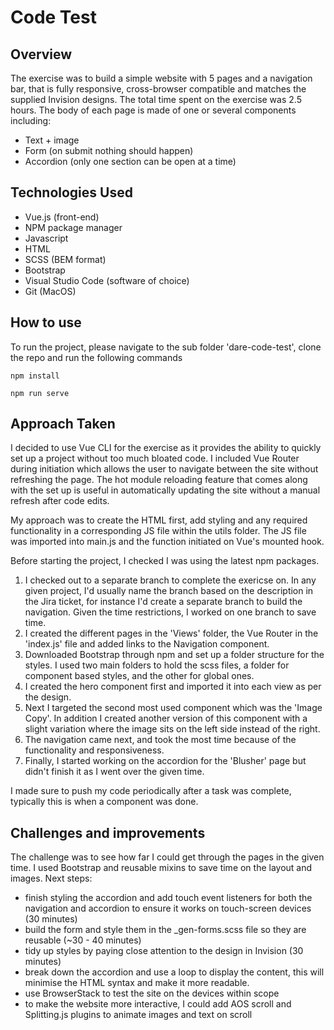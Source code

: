 # Code Test

## Overview
The exercise was to build a simple website with 5 pages and a navigation bar, that is fully responsive, cross-browser compatible and matches the supplied Invision designs. The total time spent on the exercise was 2.5 hours. The body of each page is made of one or several components including:
- Text + image
- Form (on submit nothing should happen)
- Accordion (only one section can be open at a time)

## Technologies Used
- Vue.js (front-end)
- NPM package manager
- Javascript
- HTML
- SCSS (BEM format)
- Bootstrap
- Visual Studio Code (software of choice)
- Git (MacOS)

## How to use
To run the project, please navigate to the sub folder 'dare-code-test', clone the repo and run the following commands


```
npm install
```

```
npm run serve
```

## Approach Taken
I decided to use Vue CLI for the exercise as it provides the ability to quickly set up a project without too much bloated code. I included Vue Router during initiation which allows the user to navigate between the site without refreshing the page. The hot module reloading feature that comes along with the set up is useful in automatically updating the site without a manual refresh after code edits.

My approach was to create the HTML first, add styling and any required functionality in a corresponding JS file within the utils folder. The JS file was imported into main.js and the function initiated on Vue's mounted hook.

Before starting the project, I checked I was using the latest npm packages.

1. I checked out to a separate branch to complete the exericse on. In any given project, I'd usually name the branch based on the description in the Jira ticket, for instance I'd create a separate branch to build the navigation. Given the time restrictions, I worked on one branch to save time.
2. I created the different pages in the 'Views' folder, the Vue Router in the 'index.js' file and added links to the Navigation component.
3. Downloaded Bootstrap through npm and set up a folder structure for the styles. I used two main folders to hold the scss files, a folder for component based styles, and the other for global ones.
4. I created the hero component first and imported it into each view as per the design.
5. Next I targeted the second most used component which was the 'Image Copy'. In addition I created another version of this component with a slight variation where the image sits on the left side instead of the right.
6. The navigation came next, and took the most time because of the functionality and responsiveness.
7. Finally, I started working on the accordion for the 'Blusher' page but didn't finish it as I went over the given time.

I made sure to push my code periodically after a task was complete, typically this is when a component was done.

## Challenges and improvements
The challenge was to see how far I could get through the pages in the given time. I used Bootstrap and reusable mixins to save time on the layout and images. Next steps:
- finish styling the accordion and add touch event listeners for both the navigation and accordion to ensure it works on touch-screen devices (30 minutes)
- build the form and style them in the _gen-forms.scss file so they are reusable (~30 - 40 minutes)
- tidy up styles by paying close attention to the design in Invision (30 minutes)
- break down the accordion and use a loop to display the content, this will minimise the HTML syntax and make it more readable.
- use BrowserStack to test the site on the devices within scope
- to make the website more interactive, I could add AOS scroll and Splitting.js plugins to animate images and text on scroll
